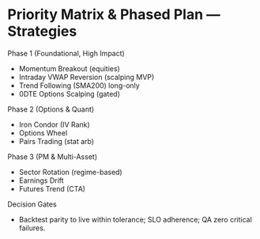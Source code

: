 # Priority Matrix & Phased Plan — Strategies

Phase 1 (Foundational, High Impact)
- Momentum Breakout (equities)
- Intraday VWAP Reversion (scalping MVP)
- Trend Following (SMA200) long-only
- 0DTE Options Scalping (gated)

Phase 2 (Options & Quant)
- Iron Condor (IV Rank)
- Options Wheel
- Pairs Trading (stat arb)

Phase 3 (PM & Multi-Asset)
- Sector Rotation (regime-based)
- Earnings Drift
- Futures Trend (CTA)

Decision Gates
- Backtest parity to live within tolerance; SLO adherence; QA zero critical failures.

